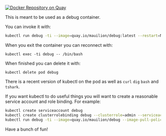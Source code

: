 [![Docker Repository on Quay](https://quay.io/repository/mauilion/debug/status "Docker Repository on Quay")](https://quay.io/repository/mauilion/debug)

This is meant to be used as a debug container.

You can invoke it with:

``` bash
kubectl run debug -ti --image=quay.io/mauilion/debug:latest --restart=Never --image-pull-policy=Always -- /bin/bash
```

When you exit the container you can reconnect with:

`kubectl exec -ti debug -- /bin/bash`

When finished you can delete it with:

`kubectl delete pod debug`

There is a recent version of kubectl on the pod as well as `curl` `dig` `bash` and `tshark`.

If you want kubectl to do useful things you will want to create a reasonable service account and role binding. 
For example:

``` bash
kubectl create serviceaccount debug
kubectl create clusterrolebinding debug --clusterrole=admin --serviceaccount=default:debug
kubectl run debug -ti --image=quay.io/mauilion/debug --image-pull-policy=Always --overrides='{ "spec": { "serviceAccountName": "debug" } }'   --restart=Never -- /bin/bash
```



Have a bunch of fun!
